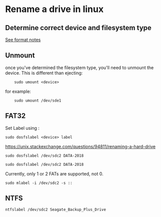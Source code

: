 # Rename a drive in linux

## Determine correct device and filesystem type

[See format notes](format.md)

## Unmount

once you've determined the filesystem type, you'll need to unmount the device. This is different than ejecting:

```
    sudo umount <device>
```

for example:

```
    sudo umount /dev/sde1
```


## FAT32

Set Label using :

```
sudo dosfslabel <device> label
```

https://unix.stackexchange.com/questions/94811/renaming-a-hard-drive

```
sudo dosfslabel /dev/sdc2 DATA-2018

sudo dosfslabel /dev/sdc2 DATA-2018
```

Currently, only 1 or 2 FATs are supported, not 0.

```
sudo mlabel -i /dev/sdc2 -s ::
```

## NTFS

```
ntfslabel /dev/sdc2 Seagate_Backup_Plus_Drive
```

